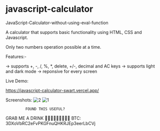 # javascript-calculator
JavaScript-Calculator-without-using-eval-function

A calculator that supports basic functionality using HTML, CSS and Javascript. 

Only two numbers operation possible at a time. 

Features:-

-> supports +, -, /, %, *, delete, +/-, decimal and AC keys
-> supports light and dark mode
-> reponsive for every screen

Live Demo:

https://javascript-calculator-swart.vercel.app/

Screenshots:
![2](https://user-images.githubusercontent.com/38239468/234335078-1d594153-80b4-436d-b422-c4312e767eb9.JPG)
![1](https://user-images.githubusercontent.com/38239468/234335083-70c3e669-d02e-43d3-af1d-158475b5cf4e.JPG)


             FOUND THIS USEFUL? 
GRAB ME A DRINK 🍻🍺🍻🍺🍻🍻🍺🍺🍻
BTC: 3DXoVbRC2eFvPKGFnuQHKRJEp3eerLbCVj
